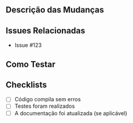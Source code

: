 ## Descrição das Mudanças
<!-- Descreva as mudanças propostas neste PR -->

## Issues Relacionadas
- Issue #123

## Como Testar
<!-- Instruções para testar as mudanças propostas -->

## Checklists
- [ ] Código compila sem erros
- [ ] Testes foram realizados
- [ ] A documentação foi atualizada (se aplicável) 
